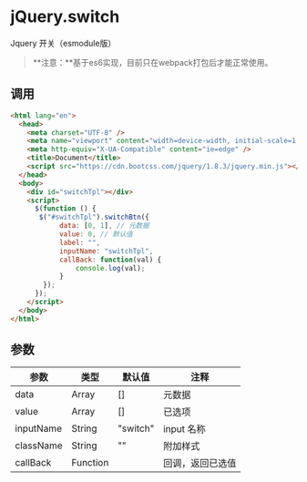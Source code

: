 # jQuery.switch
Jquery 开关（esmodule版）

> **注意：**基于es6实现，目前只在webpack打包后才能正常使用。

## 调用

```html
<html lang="en">
  <head>
    <meta charset="UTF-8" />
    <meta name="viewport" content="width=device-width, initial-scale=1.0" />
    <meta http-equiv="X-UA-Compatible" content="ie=edge" />
    <title>Document</title>
    <script src="https://cdn.bootcss.com/jquery/1.8.3/jquery.min.js"></script>
  </head>
  <body>
    <div id="switchTpl"></div>
    <script>
      $(function () {
       $("#switchTpl").switchBtn({
            data: [0, 1], // 元数据
            value: 0, // 默认值
            label: "",
            inputName: "switchTpl",
            callBack: function(val) {
                console.log(val);
            }
        });
      });
    </script>
  </body>
</html>

```



## 参数

| 参数      | 类型     | 默认值   | 注释             |
| --------- | -------- | -------- | ---------------- |
| data      | Array    | []       | 元数据           |
| value     | Array    | []       | 已选项           |
| inputName | String   | "switch" | input 名称       |
| className | String   | ""       | 附加样式         |
| callBack  | Function |          | 回调，返回已选值 |
